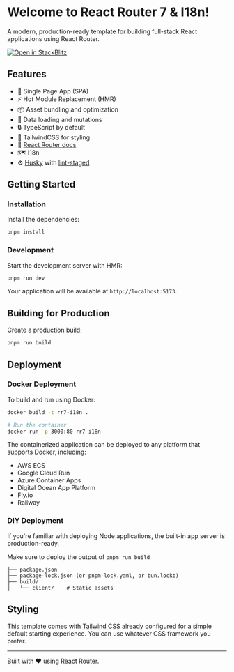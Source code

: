 # Welcome to React Router 7 & I18n!

A modern, production-ready template for building full-stack React applications using React Router.

[![Open in StackBlitz](https://developer.stackblitz.com/img/open_in_stackblitz.svg)](https://stackblitz.com/github/nafnix/rr7-i18n/tree/master)

## Features

- 🚀 Single Page App (SPA)
- ⚡️ Hot Module Replacement (HMR)
- 📦 Asset bundling and optimization
- 🔄 Data loading and mutations
- 🔒 TypeScript by default
- 🎉 TailwindCSS for styling
- 📖 [React Router docs](https://reactrouter.com/)
- 🗺️ I18n
- ⚙️ [Husky](https://github.com/typicode/husky) with [lint-staged](https://github.com/lint-staged/lint-staged)

## Getting Started

### Installation

Install the dependencies:

```bash
pnpm install
```

### Development

Start the development server with HMR:

```bash
pnpm run dev
```

Your application will be available at `http://localhost:5173`.

## Building for Production

Create a production build:

```bash
pnpm run build
```

## Deployment

### Docker Deployment

To build and run using Docker:

```bash
docker build -t rr7-i18n .

# Run the container
docker run -p 3000:80 rr7-i18n
```

The containerized application can be deployed to any platform that supports Docker, including:

- AWS ECS
- Google Cloud Run
- Azure Container Apps
- Digital Ocean App Platform
- Fly.io
- Railway

### DIY Deployment

If you're familiar with deploying Node applications, the built-in app server is production-ready.

Make sure to deploy the output of `pnpm run build`

```plaintext
├── package.json
├── package-lock.json (or pnpm-lock.yaml, or bun.lockb)
├── build/
│   └── client/    # Static assets
```

## Styling

This template comes with [Tailwind CSS](https://tailwindcss.com/) already configured for a simple default starting experience. You can use whatever CSS framework you prefer.

---

Built with ❤️ using React Router.
